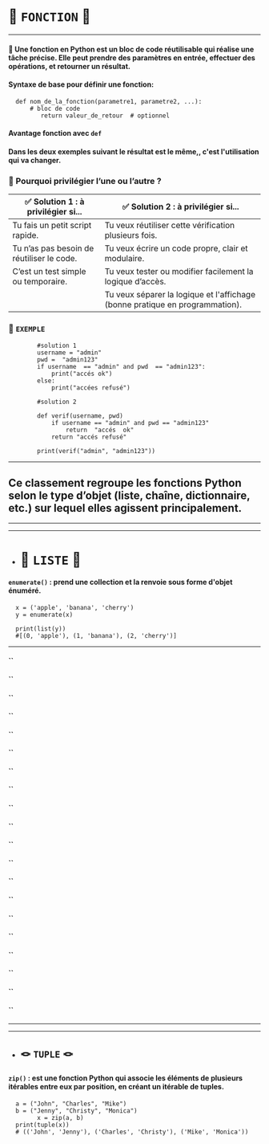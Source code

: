 # 🧩 `FONCTION` 🧩

---



#### 📝 Une fonction en Python est un bloc de code réutilisable qui réalise une tâche précise. Elle peut prendre des paramètres en entrée, effectuer des opérations, et retourner un résultat.

#### Syntaxe de base pour définir une fonction:
      def nom_de_la_fonction(parametre1, parametre2, ...):
          # bloc de code
             return valeur_de_retour  # optionnel

#### Avantage fonction avec `def`
#### Dans les deux exemples suivant le résultat est le même,,  c'est l'utilisation  qui va changer.

### 🎯 Pourquoi privilégier l’une ou l’autre ?

| ✅ Solution 1 : à privilégier si...                        | ✅ Solution 2 : à privilégier si...                                         |
|-----------------------------------------------------------|----------------------------------------------------------------------------|
| Tu fais un petit script rapide.                          | Tu veux réutiliser cette vérification plusieurs fois.                      |
| Tu n’as pas besoin de réutiliser le code.                | Tu veux écrire un code propre, clair et modulaire.                        |
| C’est un test simple ou temporaire.                      | Tu veux tester ou modifier facilement la logique d’accès.                |
|                                                           | Tu veux séparer la logique et l'affichage (bonne pratique en programmation). |

### 📝 `EXEMPLE`

            #solution 1  
            username = "admin"
            pwd =  "admin123"
            if username  == "admin" and pwd  == "admin123":
                print("accés ok")
            else:
                print("accées refusé")
            
            #solution 2    
            
            def verif(username, pwd)
                if username == "admin" and pwd == "admin123"
                    return  "accés  ok"
                return "accés refusé"
            
            print(verif("admin", "admin123"))

---

## Ce classement regroupe les fonctions Python selon le type d’objet (liste, chaîne, dictionnaire, etc.) sur lequel elles agissent principalement.              
---
---
* #  📑 `LISTE` 📑
#### `enumerate()` : prend une collection et la renvoie sous forme d'objet énuméré.
      x = ('apple', 'banana', 'cherry')
      y = enumerate(x)

      print(list(y))
      #[(0, 'apple'), (1, 'banana'), (2, 'cherry')]

---




#### ``
#### ``
#### ``
#### ``
#### ``
#### ``
#### ``
#### ``
#### ``
#### ``
#### ``
#### ``
#### ``
#### ``
#### ``
#### ``
#### ``
#### ``
#### ``
#### ``



---
---

* ## 🪢 `TUPLE` 🪢



#### `zip()` : est une fonction Python qui associe les éléments de plusieurs itérables entre eux par position, en créant un itérable de tuples.
      a = ("John", "Charles", "Mike")
      b = ("Jenny", "Christy", "Monica")
            x = zip(a, b)
      print(tuple(x))
      # (('John', 'Jenny'), ('Charles', 'Christy'), ('Mike', 'Monica'))
